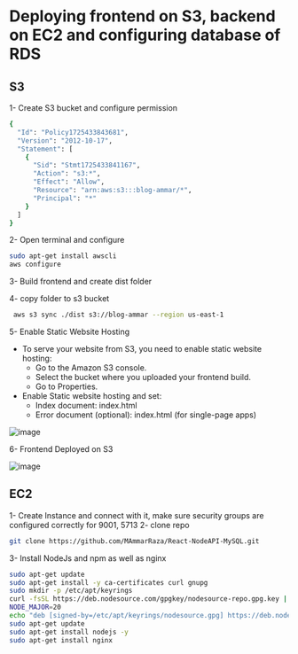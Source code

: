 # Deploying frontend on S3, backend on EC2 and configuring database of RDS

## S3
1- Create S3 bucket and configure permission
```bash
{
  "Id": "Policy1725433843681",
  "Version": "2012-10-17",
  "Statement": [
    {
      "Sid": "Stmt1725433841167",
      "Action": "s3:*",
      "Effect": "Allow",
      "Resource": "arn:aws:s3:::blog-ammar/*",
      "Principal": "*"
    }
  ]
}
```
2- Open terminal and configure
```bash
sudo apt-get install awscli
aws configure
```
3- Build frontend and create dist folder

4- copy folder to s3 bucket
```bash
 aws s3 sync ./dist s3://blog-ammar --region us-east-1
```
5- Enable Static Website Hosting
- To serve your website from S3, you need to enable static website hosting:
  - Go to the Amazon S3 console.
  - Select the bucket where you uploaded your frontend build.
  - Go to Properties.
- Enable Static website hosting and set:
  - Index document: index.html
  - Error document (optional): index.html (for single-page apps)
    
 ![image](https://github.com/user-attachments/assets/51f91faa-b708-4b11-93cc-36124bc3da45)

6- Frontend Deployed on S3

![image](https://github.com/user-attachments/assets/0e645e40-89d6-4781-9922-3af5c244f114)

## EC2

1- Create Instance and connect with it, make sure security groups are configured correctly for 9001, 5713
2- clone repo
```bash
git clone https://github.com/MAmmarRaza/React-NodeAPI-MySQL.git
```
3- Install NodeJs and npm as well as nginx
```bash
sudo apt-get update
sudo apt-get install -y ca-certificates curl gnupg
sudo mkdir -p /etc/apt/keyrings
curl -fsSL https://deb.nodesource.com/gpgkey/nodesource-repo.gpg.key | sudo gpg --dearmor -o /etc/apt/keyrings/nodesource.gpg
NODE_MAJOR=20
echo "deb [signed-by=/etc/apt/keyrings/nodesource.gpg] https://deb.nodesource.com/node_$NODE_MAJOR.x nodistro main" | sudo tee /etc/apt/sources.list.d/nodesource.list
sudo apt-get update
sudo apt-get install nodejs -y
sudo apt-get install nginx
```

 
